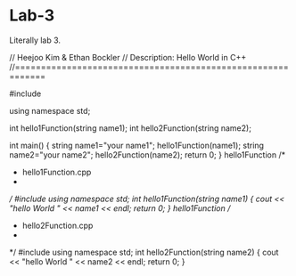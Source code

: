 # Lab-3
Literally lab 3.

// Heejoo Kim & Ethan Bockler
// Description: Hello World in C++
//============================================================

#include <iostream>
  
using namespace std;
  
int hello1Function(string name1);
int hello2Function(string name2);
  
int main()
{
string name1="your name1";
hello1Function(name1);
string name2="your name2";
hello2Function(name2);
return 0;
}
hello1Function
/*
* hello1Function.cpp
*
*/
#include <iostream>
using namespace std;
int hello1Function(string name1)
{
cout << "hello World " << name1 << endl;
return 0;
}
hello1Function
/*
* hello2Function.cpp
*
*/
#include <iostream>
using namespace std;
int hello2Function(string name2)
{
cout << "hello World " << name2 << endl;
return 0;
}
